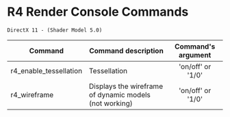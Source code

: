 # R4 Render Console Commands

```admonish
DirectX 11 - (Shader Model 5.0)
```

| Сommand | Command description | Command's argument |
|---|---|:---:|
| r4_enable_tessellation | Tessellation | 'on/off' or '1/0' |
| r4_wireframe | Displays the wireframe of dynamic models (not working) | 'on/off' or '1/0' |
